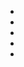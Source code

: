 * [](037-INT.Kitchen.md)
* [](038-INT.FamilyRoom.md)
* [](042-INT.FamilyRoom.md)
* [](062-INT.Kitchen.md)
* [](064-EXT.Backyard.md)
